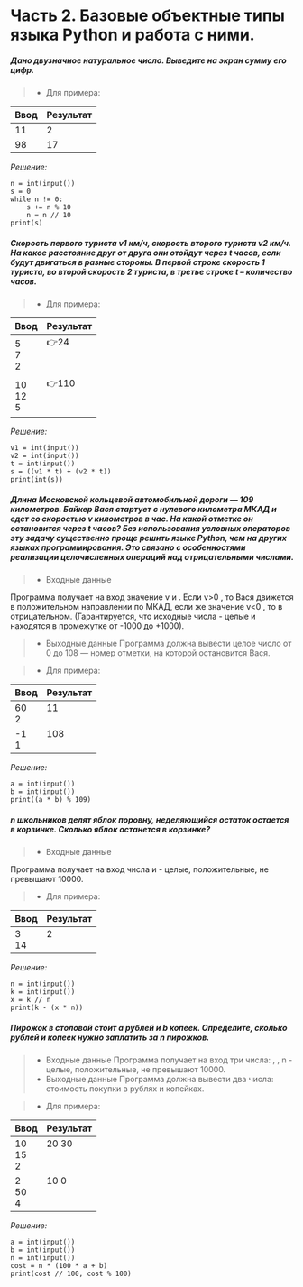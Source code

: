 # Часть 2. Базовые объектные типы языка Python и работа с ними.
##### Дано двузначное натуральное число. Выведите на экран сумму его цифр.

>- Для примера:

| Ввод   | Результат
---------|----------
|  11    |   2 
|  98    |   17

*Решение:*
```
n = int(input())
s = 0
while n != 0:
    s += n % 10
    n = n // 10
print(s)
```

##### Скорость первого туриста v1 км/ч, скорость второго туриста v2 км/ч. На какое расстояние друг от друга они отойдут через t часов, если будут двигаться в разные стороны. В первой строке скорость 1 туриста, во второй скорость 2 туриста, в третье строке t – количество часов.

>- Для примера:

| Ввод            | Результат
------------------|---------- 
|5<br>7<br>2      | 👉24<br><br><br> 
|10<br>12<br>5    | 👉110<br><br><br>

*Решение:*
```
v1 = int(input())
v2 = int(input())
t = int(input())
s = ((v1 * t) + (v2 * t))
print(int(s))
```

##### Длина Московской кольцевой автомобильной дороги — 109 километров. Байкер Вася стартует с нулевого километра МКАД и едет со скоростью v километров в час. На какой отметке он остановится через t часов? Без использования условных операторов эту задачу существенно проще решить языке Python, чем на других языках программирования. Это связано с особенностями реализации целочисленных операций над отрицательными числами.

>- Входные данные

Программа получает на вход значение v и . Если v>0 , то Вася движется в положительном направлении по МКАД, если же значение v<0 , то в отрицательном. (Гарантируется, что исходные числа - целые и находятся в промежутке от -1000 до +1000).
>- Выходные данные
Программа должна вывести целое число от 0 до 108 — номер отметки, на которой остановится Вася.

>- Для примера:

| Ввод           | Результат
-----------------|----------
|60<br>2         | 11<br><br> 
|-1<br>1         | 108<br><br>

*Решение:*
```
a = int(input())
b = int(input())
print((a * b) % 109)
```

##### n школьников делят яблок поровну, неделяющийся остаток остается в корзинке. Сколько яблок останется в корзинке?

>- Входные данные

Программа получает на вход числа и - целые, положительные, не превышают 10000.
>- Для примера:

| Ввод           | Результат
-----------------|----------
|3<br>14         | 2<br><br> 

*Решение:*
```
n = int(input())
k = int(input())
x = k // n
print(k - (x * n))
```

##### Пирожок в столовой стоит a рублей и b копеек. Определите, сколько рублей и копеек нужно заплатить за n пирожков.

>- Входные данные
Программа получает на вход три числа: , , n - целые, положительные, не превышают 10000.
>- Выходные данные
Программа должна вывести два числа: стоимость покупки в рублях и копейках.

>- Для примера:

| Ввод             | Результат
-------------------|----------
|10<br>15<br>2     | 20 30<br><br><br> 
|2<br>50<br>4      | 10 0<br><br><br>

*Решение:*
```
a = int(input())
b = int(input())
n = int(input())
cost = n * (100 * a + b)
print(cost // 100, cost % 100)
```


















